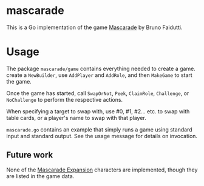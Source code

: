 # mascarade

This is a Go implementation of the game [Mascarade](https://boardgamegeek.com/boardgame/139030/mascarade) by Bruno Faidutti.

# Usage

The package `mascarade/game` contains everything needed to create a game.
create a `NewBuilder`, use `AddPlayer` and `AddRole`, and then `MakeGame` to start the game.

Once the game has started, call `SwapOrNot`, `Peek`, `ClaimRole`, `Challenge`, or `NoChallenge` to perform the respective actions.

When specifying a target to swap with, use #0, #1, #2... etc. to swap with table cards, or a player's name to swap with that player.

`mascarade.go` contains an example that simply runs a game using standard input and standard output.
See the usage message for details on invocation.

## Future work

None of the [Mascarade Expansion](https://boardgamegeek.com/boardgame/163107/mascarade-expansion) characters are implemented, though they are listed in the game data.
